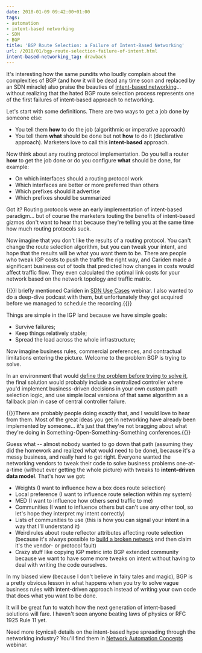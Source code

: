 ```yaml
---
date: 2018-01-09 09:42:00+01:00
tags:
- automation
- intent-based networking
- SDN
- BGP
title: 'BGP Route Selection: a Failure of Intent-Based Networking'
url: /2018/01/bgp-route-selection-failure-of-intent.html
intent-based-networking_tag: drawback
---
```

It's interesting how the same pundits who loudly complain about the complexities of BGP (and how it will be dead any time soon and replaced by an SDN miracle) also praise the beauties of [intent-based networking](http://blog.ipspace.net/2017/09/intent-based-hype.html)... without realizing that the hated BGP route selection process represents one of the first failures of intent-based approach to networking.

Let's start with some definitions. There are two ways to get a job done by someone else:
<!--more-->
-   You tell them **how** to do the job (algorithmic or imperative approach)
-   You tell them **what** should be done but not **how** to do it (declarative approach). Marketers love to call this **intent-based** approach.

Now think about any routing protocol implementation. Do you tell a router **how** to get the job done or do you configure **what** should be done, for example:

-   On which interfaces should a routing protocol work
-   Which interfaces are better or more preferred than others
-   Which prefixes should it advertise
-   Which prefixes should be summarized

Got it? Routing protocols were an early implementation of intent-based paradigm... but of course the marketers touting the benefits of intent-based gizmos don't want to hear that because they're telling you at the same time how much routing protocols suck.

Now imagine that you don't like the results of a routing protocol. You can't change the route selection algorithm, but you can tweak your intent, and hope that the results will be what you want them to be. There are people who tweak IGP costs to push the traffic the right way, and Cariden made a significant business out of tools that predicted how changes in costs would affect traffic flow. They even calculated the optimal link costs for your network based on the network topology and traffic matrix.

{{<note>}}I briefly mentioned Cariden in [SDN Use Cases](http://www.ipspace.net/SDN_Use_Cases) webinar. I also wanted to do a deep-dive podcast with them, but unfortunately they got acquired before we managed to schedule the recording.{{</note>}}

Things are simple in the IGP land because we have simple goals:

-   Survive failures;
-   Keep things relatively stable;
-   Spread the load across the whole infrastructure;

Now imagine business rules, commercial preferences, and contractual limitations entering the picture. Welcome to the problem BGP is trying to solve.

In an environment that would [define the problem before trying to solve it](https://lamport.azurewebsites.net/pubs/state-the-problem.pdf), the final solution would probably include a centralized controller where you'd implement business-driven decisions in your own custom path selection logic, and use simple local versions of that same algorithm as a fallback plan in case of central controller failure.

{{<note>}}There are probably people doing exactly that, and I would love to hear from them. Most of the great ideas you get in networking have already been implemented by someone... it's just that they're not bragging about what they're doing in Something-Open-Something-Something conferences.{{</note>}}

Guess what -- almost nobody wanted to go down that path (assuming they did the homework and realized what would need to be done), because it's a messy business, and really hard to get right. Everyone wanted the networking vendors to tweak their code to solve business problems one-at-a-time (without ever getting the whole picture) with tweaks to **intent-driven data model**. That's how we got:

-   Weights (I want to influence how a box does route selection)
-   Local preference (I want to influence route selection within my system)
-   MED (I want to influence how others send traffic to me)
-   Communities (I want to influence others but can't use any other tool, so let's hope they interpret my intent correctly)
-   Lists of communities to use (this is how you can signal your intent in a way that I'll understand it)
-   Weird rules about route reflector attributes affecting route selection (because it's always possible to [build a broken network](http://blog.ipspace.net/2013/10/can-bgp-route-reflectors-really.html) and then claim it's the vendor- or protocol fault)
-   Crazy stuff like copying IGP metric into BGP extended community because we want to have some more tweaks on intent without having to deal with writing the code ourselves.

In my biased view (because I don't believe in fairy tales and magic), BGP is a pretty obvious lesson in what happens when you try to solve vague business rules with intent-driven approach instead of writing your own code that does what you want to be done.

It will be great fun to watch how the next generation of intent-based solutions will fare. I haven't seen anyone beating laws of physics or RFC 1925 Rule 11 yet.

Need more (cynical) details on the intent-based hype spreading through the networking industry? You'll find them in [Network Automation Concepts](https://www.ipspace.net/Network_Automation_Concepts) webinar.

